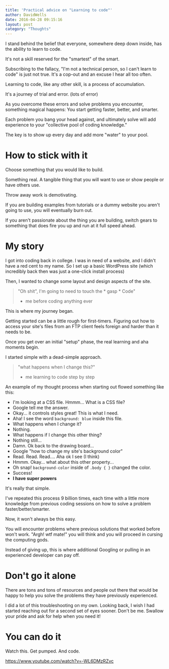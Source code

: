 ```yaml
---
title: 'Practical advice on "Learning to code"'
author: DavidWells
date: 2016-04-28 09:15:16
layout: post
category: "Thoughts"
---
```


I stand behind the belief that everyone, somewhere deep down inside, has the ability to learn to code.

It's not a skill reserved for the "smartest" of the smart.

Subscribing to the fallacy, "I'm not a technical person, so I can't learn to code" is just not true. It's a cop-out and an excuse I hear all too often.

Learning to code, like any other skill, is a process of accumulation.

It's a journey of trial and error. (lots of error)

As you overcome these errors and solve problems you encounter, something magical happens: You start getting faster, better, and smarter.

Each problem you bang your head against, and ultimately solve will add experience to your "collective pool of coding knowledge."

The key is to show up every day and add more "water" to your pool.

# How to stick with it

Choose something that you would like to build.

Something real. A tangible thing that you will want to use or show people or have others use.

Throw away work is demotivating.

If you are building examples from tutorials or a dummy website you aren't going to use, you will eventually burn out.

If you aren't passionate about the thing you are building, switch gears to something that does fire you up and run at it full speed ahead.

# My story

I got into coding back in college. I was in need of a website, and I didn't have a red cent to my name. So I set up a basic WordPress site (which incredibly back then was just a one-click install process)

Then, I wanted to change some layout and design aspects of the site.

> "Oh shit", I'm going to need to touch the * gasp * Code"
> - me before coding anything ever

This is where my journey began.

Getting started can be a little rough for first-timers. Figuring out how to access your site's files from an FTP client feels foreign and harder than it needs to be.

Once you get over an initial "setup" phase, the real learning and aha moments begin.

I started simple with a dead-simple approach.

> "what happens when I change this?"
> - me learning to code step by step

An example of my thought process when starting out flowed something like this:

- I'm looking at a CSS file. Hmmm... What is a CSS file?
- Google tell me the answer.
- Okay... it controls styles great! This is what I need.
- Aha! I see the word `background: blue` inside this file.
- What happens when I change it?
- Nothing.
- What happens if I change this other thing?
- Nothing still...
- Damn. Ok back to the drawing board...
- Google "how to change my site's background color"
- Read. Read. Read.... Aha ok I see (I think)
- Hmmm. Okay... what about this other property...
- Oh snap! `background-color` inside of `.body { }` changed the color.
- Success!
- **I have super powers**

It's really that simple.

I've repeated this process 9 billion times, each time with a little more knowledge from previous coding sessions on how to solve a problem faster/better/smarter.

Now, it won't always be this easy.

You will encounter problems where previous solutions that worked before won't work. "Argh! wtf mate!" you will think and you will proceed in cursing the computing gods.

Instead of giving up, this is where additional Googling or pulling in an experienced developer can pay off.

# Don't go it alone

There are tons and tons of resources and people out there that would be happy to help you solve the problems they have previously experienced.

I did a lot of this troubleshooting on my own. Looking back, I wish I had started reaching out for a second set of eyes sooner. Don't be me. Swallow your pride and ask for help when you need it!

#  You can do it

Watch this. Get pumped. And code.

https://www.youtube.com/watch?v=-WL6DMzRZvc

